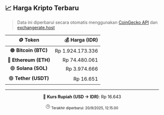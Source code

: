 

<!-- HARGA_KRIPTO -->
## 📈 Harga Kripto Terbaru

> Data ini diperbarui secara otomatis menggunakan [CoinGecko API](https://www.coingecko.com/) dan [exchangerate.host](https://exchangerate.host/)

<div align="center">

| 🪙 Token | 💰 Harga (IDR) |
|:------:|---------------:|
| 🟠 **Bitcoin (BTC)**   | Rp 1.924.173.336 |
| 🔵 **Ethereum (ETH)**  | Rp 74.480.061 |
| 🟣 **Solana (SOL)**    | Rp 3.974.666 |
| 🟢 **Tether (USDT)**   | Rp 16.651 |

---

💱 **Kurs Rupiah (USD → IDR)**: Rp 16.643

🕒 <sub>Terakhir diperbarui: 20/9/2025, 12.15.00</sub>

</div>
<!-- /HARGA_KRIPTO -->